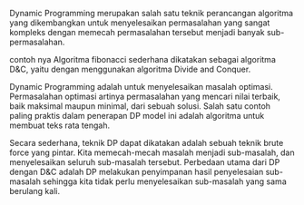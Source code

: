 Dynamic Programming merupakan salah satu teknik perancangan algoritma yang dikembangkan untuk menyelesaikan permasalahan yang sangat kompleks dengan memecah permasalahan tersebut menjadi banyak sub-permasalahan.

contoh nya Algoritma fibonacci sederhana  dikatakan sebagai algoritma D&C, yaitu dengan menggunakan algoritma Divide and Conquer.

Dynamic Programming adalah untuk menyelesaikan masalah optimasi. Permasalahan optimasi artinya permasalahan yang mencari nilai terbaik, baik maksimal maupun minimal, dari sebuah solusi. Salah satu contoh paling praktis dalam penerapan DP model ini adalah algoritma untuk membuat teks rata tengah.

Secara sederhana, teknik DP dapat dikatakan adalah sebuah teknik brute force yang pintar. Kita memecah-mecah masalah menjadi sub-masalah, dan menyelesaikan seluruh sub-masalah tersebut. Perbedaan utama dari DP dengan D&C adalah DP melakukan penyimpanan hasil penyelesaian sub-masalah sehingga kita tidak perlu menyelesaikan sub-masalah yang sama berulang kali.
